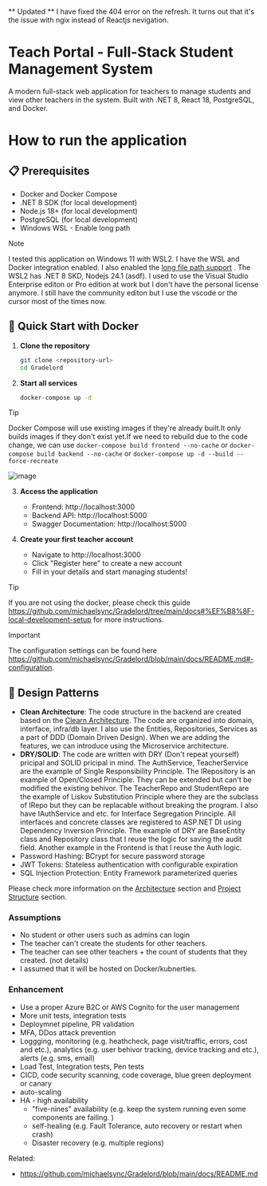 ** Updated ** I have fixed the 404 error on the refresh. It turns out that it's the issue with ngix instead of Reactjs nevigation. 

# Teach Portal - Full-Stack Student Management System

A modern full-stack web application for teachers to manage students and view other teachers in the system. Built with .NET 8, React 18, PostgreSQL, and Docker.

# How to run the application

## 📋 Prerequisites

- Docker and Docker Compose
- .NET 8 SDK (for local development)
- Node.js 18+ (for local development)
- PostgreSQL (for local development)
- Windows WSL - Enable long path

> [!NOTE]
> I tested this application on Windows 11 with WSL2. I have the WSL and Docker integration enabled. I also enabled the [long file path support](https://learn.microsoft.com/en-us/answers/questions/1805411/how-to-enable-long-file-path-names-in-windows-11) . The WSL2 has .NET 8 SKD, Nodejs 24.1 (asdf).
> I used to use the Visual Studio Enterprise editon or Pro edition at work but I don't have the personal license anymore. I still have the community editon but I use the vscode or the cursor most of the times now.

## 🚀 Quick Start with Docker

1. **Clone the repository**

   ```bash
   git clone <repository-url>
   cd Gradelord
   ```

2. **Start all services**

   ```bash
   docker-compose up -d
   ```

> [!TIP]
> Docker Compose will use existing images if they're already built.It only builds images if they don't exist yet.If we need to rebuild due to the code change, we can use `docker-compose build frontend --no-cache` or `docker-compose build backend --no-cache` or `docker-compose up -d --build --force-recreate`

![image](https://github.com/user-attachments/assets/82c8203b-4d68-46c2-a2b3-8474fca54eff)


3. **Access the application**

   - Frontend: http://localhost:3000
   - Backend API: http://localhost:5000
   - Swagger Documentation: http://localhost:5000

4. **Create your first teacher account**
   - Navigate to http://localhost:3000
   - Click "Register here" to create a new account
   - Fill in your details and start managing students!

> [!TIP]
> If you are not using the docker, please check this guide https://github.com/michaelsync/Gradelord/tree/main/docs#%EF%B8%8F-local-development-setup for more instructions.

> [!IMPORTANT]
> The configuration settings can be found here https://github.com/michaelsync/Gradelord/blob/main/docs/README.md#-configuration.

## :battery: Design Patterns

- **Clean Architecture**: The code structure in the backend are created based on the [Clearn Architecture](https://blog.cleancoder.com/uncle-bob/2012/08/13/the-clean-architecture.html). The code are organized into domain, interface, infra/db layer. I also use the Entities, Repositories, Services as a part of DDD (Domain Driven Design). When we are adding the features, we can introduce using the Microservice architecture.
- **DRY/SOLID**: The code are written with DRY (Don't repeat yourself) pricipal and SOLID pricipal in mind. The AuthService, TeacherService are the example of Single Responsibility Principle. The IRepository is an example of Open/Closed Principle. They can be extended but can't be modified the existing behivor. The TeacherRepo and StudentRepo are the example of Liskov Substitution Principle where they are the subclass of IRepo but they can be replacable without breaking the program. I also have IAuthService and etc. for Interface Segregation Principle. All interfaces and concrete classes are registered to ASP.NET DI using Dependency Inversion Principle. The example of DRY are BaseEntity class and Repository<T> class that I reuse the logic for saving the audit field. Another example in the Frontend is that I reuse the Auth logic.
- Password Hashing: BCrypt for secure password storage
- JWT Tokens: Stateless authentication with configurable expiration
- SQL Injection Protection: Entity Framework parameterized queries

Please check more information on the [Architecture](https://github.com/michaelsync/Gradelord/blob/main/docs/README.md#%EF%B8%8F-architecture) section and [Project Structure](https://github.com/michaelsync/Gradelord/blob/main/docs/README.md#-project-structure) section.

### Assumptions

- No student or other users such as admins can login
- The teacher can't create the students for other teachers.
- The teacher can see other teachers + the count of students that they created. (not details)
- I assumed that it will be hosted on Docker/kubnerties.

### Enhancement

- Use a proper Azure B2C or AWS Cognito for the user management
- More unit tests, integration tests
- Deploymnet pipeline, PR validation
- MFA, DDos attack prevention
- Loggging, monitoring (e.g. heathcheck, page visit/traffic, errors, cost and etc.), analytics (e.g. user behivor tracking, device tracking and etc.), alerts (e.g. sms, email)
- Load Test, Integration tests, Pen tests
- CICD, code security scanning, code coverage, blue green deployment or canary
- auto-scaling
- HA - high availability
  - "five-nines" availability (e.g. keep the system running even some components are failing. )
  - self-healing (e.g. Fault Tolerance, auto recovery or restart when crash)
  - Disaster recovery (e.g. multiple regions)

Related:

- https://github.com/michaelsync/Gradelord/blob/main/docs/README.md
